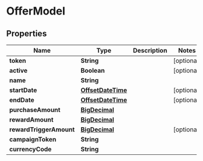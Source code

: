 
# OfferModel

## Properties
Name | Type | Description | Notes
------------ | ------------- | ------------- | -------------
**token** | **String** |  |  [optional]
**active** | **Boolean** |  |  [optional]
**name** | **String** |  | 
**startDate** | [**OffsetDateTime**](OffsetDateTime.md) |  |  [optional]
**endDate** | [**OffsetDateTime**](OffsetDateTime.md) |  |  [optional]
**purchaseAmount** | [**BigDecimal**](BigDecimal.md) |  | 
**rewardAmount** | [**BigDecimal**](BigDecimal.md) |  | 
**rewardTriggerAmount** | [**BigDecimal**](BigDecimal.md) |  |  [optional]
**campaignToken** | **String** |  | 
**currencyCode** | **String** |  | 



